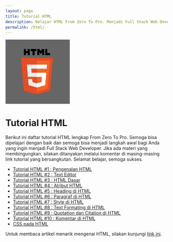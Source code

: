 ```yaml
---
layout: page
title: Tutorial HTML
description: Belajar HTML From Zero To Pro. Menjadi Full Stack Web Developer. Ayo buruan belajar disini, gratis lohh.
permalink: /html/
---
```


<img class="img-rounded" src="/assets/img/uploads/html.png" alt="HTML" width="200">

# Tutorial HTML

Berikut ini daftar tutorial HTML lengkap From Zero To Pro. Semoga bisa dipelajari dengan baik dan semoga bisa menjadi langkah awal bagi Anda yang ingin menjadi Full Stack Web Developer. Jika ada materi yang membingungkan, silakan ditanyakan melalui komentar di masing-masing link tutorial yang bersangkutan. Selamat belajar, semoga sukses. 

- [Tutorial HTML #1 : Pengenalan HTML](/pengenalan-html)
- [Tutorial HTML #2 : Text Editor](/text-editor)
- [Tutorial HTML #3 : HTML Dasar](/dasar-html)
- [Tutorial HTML #4 : Atribut HTML](/atribut-html)
- [Tutorial HTML #5 : Heading di HTML](/heading-html)
- [Tutorial HTML #6 : Paragraf di HTML](/paragraf-html)
- [Tutorial HTML #7 : Style di HTML](/style-html)
- [Tutorial HTML #8 : Text Formating di HTML](/text-formating-html)
- [Tutorial HTML #9 : Quotation dan Citation di HTML](/quotation-citation-html)
- [Tutorial HTML #10 : Komentar di HTML](/komentar-html)
- [CSS pada HTML](#)

Untuk membaca artikel menarik mengenai HTML, silakan kunjungi [link ini](/tags/#html).